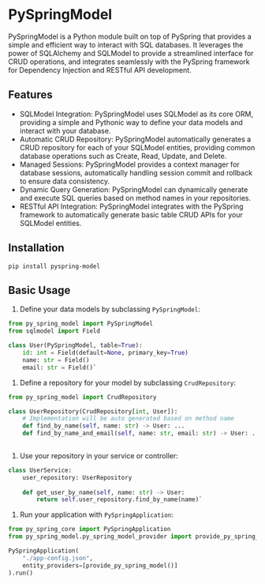 PySpringModel
=============

PySpringModel is a Python module built on top of PySpring that provides a simple and efficient way to interact with SQL databases. It leverages the power of SQLAlchemy and SQLModel to provide a streamlined interface for CRUD operations, and integrates seamlessly with the PySpring framework for Dependency Injection and RESTful API development.

Features
--------

-   SQLModel Integration: PySpringModel uses SQLModel as its core ORM, providing a simple and Pythonic way to define your data models and interact with your database.
-   Automatic CRUD Repository: PySpringModel automatically generates a CRUD repository for each of your SQLModel entities, providing common database operations such as Create, Read, Update, and Delete.
-   Managed Sessions: PySpringModel provides a context manager for database sessions, automatically handling session commit and rollback to ensure data consistency.
-   Dynamic Query Generation: PySpringModel can dynamically generate and execute SQL queries based on method names in your repositories.
-   RESTful API Integration: PySpringModel integrates with the PySpring framework to automatically generate basic table CRUD APIs for your SQLModel entities.

Installation
------------

`pip install pyspring-model`

Basic Usage
-----------

1.  Define your data models by subclassing `PySpringModel`:

```py
from py_spring_model import PySpringModel
from sqlmodel import Field

class User(PySpringModel, table=True):
    id: int = Field(default=None, primary_key=True)
    name: str = Field()
    email: str = Field()`
```

1.  Define a repository for your model by subclassing `CrudRepository`:

```py
from py_spring_model import CrudRepository

class UserRepository(CrudRepository[int, User]):
    # Implementation will be auto generated based on method name
    def find_by_name(self, name: str) -> User: ... 
    def find_by_name_and_email(self, name: str, email: str) -> User: ...
    
```

1.  Use your repository in your service or controller:

```py
class UserService:
    user_repository: UserRepository
    
    def get_user_by_name(self, name: str) -> User:
        return self.user_repository.find_by_name(name)`
```
1.  Run your application with `PySpringApplication`:

```py
from py_spring_core import PySpringApplication
from py_spring_model.py_spring_model_provider import provide_py_spring_model

PySpringApplication(
    "./app-config.json",
    entity_providers=[provide_py_spring_model()]
).run()
```